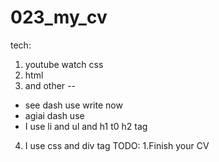 # 023_my_cv
tech:
1. youtube watch css
2. html 
3. and other
--
- see dash use write now
- agiai dash use
- I use li and ul and h1 t0 h2 tag
4. I use css and div tag
TODO:
1.Finish your CV  